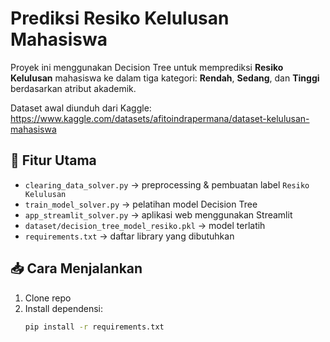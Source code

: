 # Prediksi Resiko Kelulusan Mahasiswa

Proyek ini menggunakan Decision Tree untuk memprediksi **Resiko Kelulusan** mahasiswa ke dalam tiga kategori: **Rendah**, **Sedang**, dan **Tinggi** berdasarkan atribut akademik.

Dataset awal diunduh dari Kaggle:  
https://www.kaggle.com/datasets/afitoindrapermana/dataset-kelulusan-mahasiswa

## 🎯 Fitur Utama
- `clearing_data_solver.py` → preprocessing & pembuatan label `Resiko Kelulusan`  
- `train_model_solver.py` → pelatihan model Decision Tree  
- `app_streamlit_solver.py` → aplikasi web menggunakan Streamlit  
- `dataset/decision_tree_model_resiko.pkl` → model terlatih  
- `requirements.txt` → daftar library yang dibutuhkan  

## 📥 Cara Menjalankan
1. Clone repo  
2. Install dependensi:  
   ```bash
   pip install -r requirements.txt
